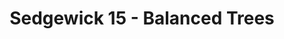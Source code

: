---
title: "Sedgewick 15 - Balanced Trees"
published: true
morea_id: reading-sedgewick-15
morea_summary: "Top-down 2-3-4 trees, red-black trees, other algorithms"
morea_type: reading
morea_sort_order: 5
morea_url: http://sciencelib.net/1496/algorithms-r-sedgewick-1983-ww.html
morea_labels:
 - Textbook
 - 14 pages
---